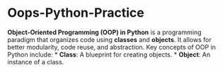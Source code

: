 # Oops-Python-Practice
**Object-Oriented Programming (OOP) in Python** is a programming paradigm that organizes code using **classes** and **objects**. It allows for better modularity, code reuse, and abstraction.  Key concepts of OOP in Python include:  * **Class**: A blueprint for creating objects. * **Object**: An instance of a class.
